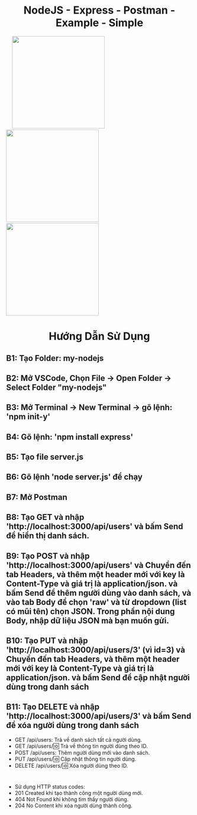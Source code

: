 <div align="center"> 
  <h1>NodeJS - Express - Postman - Example - Simple</h1>   
</div>   

<div algin="center"> &nbsp &nbsp
  <img src="https://img.beget.com/cp/plain/shared/xoKELFIyHKF4-V5ZaKBvDC7xhOoZJW71/logo_nodejs2x.png@.webp" width="250"/> &nbsp &nbsp
  <img src="https://adware-technologies.s3.amazonaws.com/uploads/technology/thumbnail/20/express-js.png" width="250"/> &nbsp &nbsp
  <img src="https://uxwing.com/wp-content/themes/uxwing/download/brands-and-social-media/postman-icon.png" width="250"/>
</div>

#

<div align="center"> 
  <h1>Hướng Dẫn Sử Dụng</h1>   
</div>   

## B1: Tạo Folder: my-nodejs
## B2: Mở VSCode, Chọn File -> Open Folder -> Select Folder "my-nodejs" 
## B3: Mở Terminal -> New Terminal -> gõ lệnh: 'npm init-y'
## B4: Gõ lệnh: 'npm install express'
## B5: Tạo file server.js
## B6: Gõ lệnh 'node server.js' để chạy
## B7: Mở Postman
## B8: Tạo GET và nhập 'http://localhost:3000/api/users' và bấm Send để hiển thị danh sách.
## B9: Tạo POST và nhập 'http://localhost:3000/api/users' và Chuyển đến tab Headers, và thêm một header mới với key là Content-Type và giá trị là application/json. và bấm Send để thêm người dùng vào danh sách, và vào tab Body để chọn 'raw' và từ dropdown (list có mũi tên) chọn JSON. Trong phần nội dung Body, nhập dữ liệu JSON mà bạn muốn gửi.
## B10: Tạo PUT và nhập 'http://localhost:3000/api/users/3' (vì id=3) và Chuyển đến tab Headers, và thêm một header mới với key là Content-Type và giá trị là application/json. và bấm Send để cập nhật người dùng trong danh sách
## B11: Tạo DELETE và nhập 'http://localhost:3000/api/users/3' và bấm Send để xóa người dùng trong danh sách


- GET /api/users: Trả về danh sách tất cả người dùng.
- GET /api/users/:id: Trả về thông tin người dùng theo ID.
- POST /api/users: Thêm người dùng mới vào danh sách.
- PUT /api/users/:id: Cập nhật thông tin người dùng.
- DELETE /api/users/:id: Xóa người dùng theo ID.

#

- Sử dụng HTTP status codes:
- 201 Created khi tạo thành công một người dùng mới.
- 404 Not Found khi không tìm thấy người dùng.
- 204 No Content khi xóa người dùng thành công.
